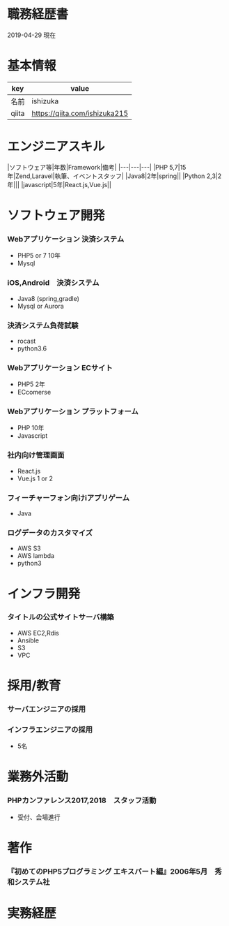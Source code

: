 # 職務経歴書
2019-04-29 現在

# 基本情報
|key|value|
|---|---|
|名前  |ishizuka  |
|qiita  |https://qiita.com/ishizuka215  |

# エンジニアスキル
|ソフトウェア等|年数|Framework|備考|
|---|---|---|
|PHP 5,7|15年|Zend,Laravel|執筆、イベントスタッフ|
|Java8|2年|spring||
|Python 2,3|2年|||
|javascript|5年|React.js,Vue.js||






# ソフトウェア開発
### Webアプリケーション 決済システム 
- PHP5 or 7 10年
- Mysql 
### iOS,Android　決済システム
- Java8 (spring,gradle)
- Mysql or Aurora
### 決済システム負荷試験
- rocast
- python3.6
### Webアプリケーション ECサイト
- PHP5 2年
- ECcomerse
### Webアプリケーション プラットフォーム
- PHP 10年
- Javascript
### 社内向け管理画面
- React.js
- Vue.js 1 or 2
### フィーチャーフォン向けiアプリゲーム
- Java
### ログデータのカスタマイズ
- AWS S3
- AWS lambda
- python3

# インフラ開発
### タイトルの公式サイトサーバ構築
- AWS EC2,Rdis 
- Ansible
- S3
- VPC


# 採用/教育
### サーバエンジニアの採用
### インフラエンジニアの採用
- 5名


# 業務外活動
### PHPカンファレンス2017,2018　スタッフ活動
- 受付、会場進行

# 著作
### 『初めてのPHP5プログラミング エキスパート編』2006年5月　秀和システム社

# 実務経歴

